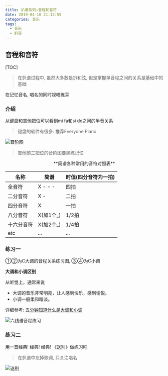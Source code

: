 ```yaml
---
title: 扒谱系列—音程和音符
date: 2019-04-10 21:12:55
categories: 音乐
tags:
  - 音乐
  - 扒谱
---
```


## 音程和音符

[TOC]

> 在扒谱过程中, 虽然大多数是扒和弦, 但是掌握单音程之间的关系是基础中的基础

<!-- more -->

在记忆音名, 唱名的同时视唱练耳

### 介绍

从键盘和吉他把位可以看到mi fa和si do之间的半音关系

> 键盘的软件有很多: 推荐Everyone Piano

![音阶图](https://blog-md-pic-1259135436.cos.ap-chengdu.myqcloud.com/%E9%9F%B3%E4%B9%90/%E9%9F%B3%E9%98%B6%E5%9B%BE.jpg)

> 吉他前三把位的音阶图要熟练记忆



<center>**简谱各种常用的音符对照表**</center>

| 名称       | 简谱      | 时值(四分音符为一拍) |
| ---------- | --------- | -------------------- |
| 全音符     | X - - -   | 四拍                 |
| 二分音符   | X -       | 二拍                 |
| 四分音符   | X         | 一拍                 |
| 八分音符   | X(加1个_) | 1/2拍                |
| 十六分音符 | X(加2个_) | 1/4拍                |
| etc        | ...       | ...                  |



### 练习一

①②为C大调的音程关系练习图, ③④为C小调

**大调和小调区别**

从听觉上，通常来说

- 大调的音乐非常明亮，让人感到快乐，感到愉悦。 
- 小调一般柔和暗淡。 

详细参考: [五分钟知道什么是大调和小调](http://www.360doc.com/content/17/0524/22/7108612_656889175.shtml )

![六线谱音程练习](https://blog-md-pic-1259135436.cos.ap-chengdu.myqcloud.com/%E9%9F%B3%E4%B9%90/%E5%85%AD%E7%BA%BF%E8%B0%B1%E9%9F%B3%E7%A8%8B%E7%BB%83%E4%B9%A0.jpg)



### 练习二

用一首经典! 经典! 经典! 《送别》做练习吧 

> 在扒谱中忘掉歌词, 只关注唱名

![送别](http://www.ktvc8.com/uploadfiles/20181117QP/132018503.png)